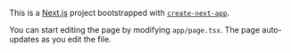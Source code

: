 This is a [Next.js](https://nextjs.org) project bootstrapped with [`create-next-app`](https://nextjs.org/docs/app/api-reference/cli/create-next-app).



You can start editing the page by modifying `app/page.tsx`. The page auto-updates as you edit the file.
